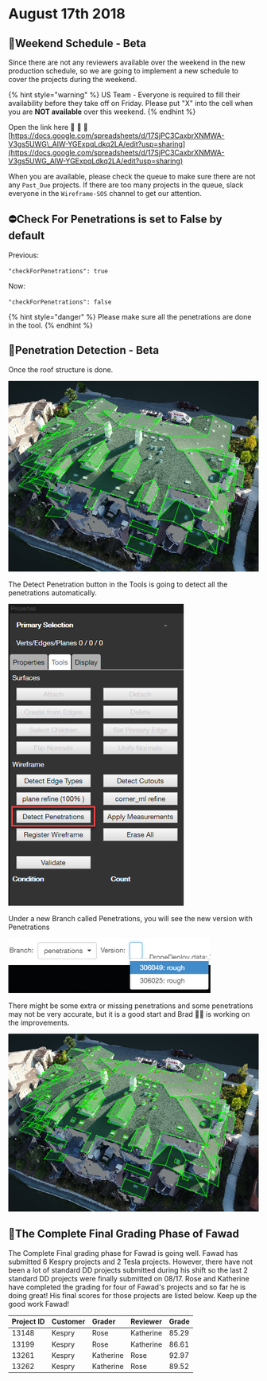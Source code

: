 # August 17th 2018

## 📅Weekend Schedule - Beta

Since there are not any reviewers available over the weekend in the new production schedule, so we are going to implement a new schedule to cover the projects during the weekend.

{% hint style="warning" %}
US Team - Everyone is required to fill their availability before they take off on Friday. Please put "X" into the cell when you are **NOT available** over this weekend.
{% endhint %}

Open the link here 🚩 🚩 🚩 [https://docs.google.com/spreadsheets/d/17SjPC3CaxbrXNMWA-V3gs5UWG\_AlW-YGExpqLdkq2LA/edit?usp=sharing](https://docs.google.com/spreadsheets/d/17SjPC3CaxbrXNMWA-V3gs5UWG_AlW-YGExpqLdkq2LA/edit?usp=sharing)

When you are available, please check the queue to make sure there are not any `Past_Due` projects. If there are too many projects in the queue, slack everyone in the `Wireframe-SOS` channel to get our attention.

## ⛔Check For Penetrations is set to False by default

Previous: 

`"checkForPenetrations": true` 

Now: 

`"checkForPenetrations": false`

{% hint style="danger" %}
Please make sure all the penetrations are done in the tool.
{% endhint %}

## 🔧Penetration Detection - Beta

Once the roof structure is done.

![](../.gitbook/assets/2018-08-16_13-40-21.jpg)

The Detect Penetration button in the Tools is going to detect all the penetrations automatically.

![](../.gitbook/assets/2018-08-16_13-25-27.jpg)

Under a new Branch called Penetrations, you will see the new version with Penetrations

![](../.gitbook/assets/2018-08-16_13-38-21.jpg)

There might be some extra or missing penetrations and some penetrations may not be very accurate, but it is a good start and Brad 👨‍💻 is working on the improvements.

![](../.gitbook/assets/2018-08-16_13-40-03.jpg)

## 💯The Complete Final Grading Phase of Fawad

The Complete Final grading phase for Fawad is going well. Fawad has submitted 6 Kespry projects and 2 Tesla projects. However, there have not been a lot of standard DD projects submitted during his shift so the last 2 standard DD projects were finally submitted on 08/17. Rose and Katherine have completed the grading for four of Fawad's projects and so far he is doing great! His final scores for those projects are listed below. Keep up the good work Fawad! 

| Project ID | Customer | Grader | Reviewer | Grade |
| :--- | :--- | :--- | :--- | :--- |
| 13148 | Kespry | Rose | Katherine | 85.29 |
| 13199 | Kespry | Rose | Katherine | 86.61 |
| 13261 | Kespry | Katherine | Rose | 92.97 |
| 13262 | Kespry | Katherine | Rose | 89.52 |



